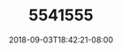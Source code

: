 ---
title: 5541555
date: 2018-09-03T18:42:21-08:00
draft: false
name: 黒羽イヴ
img_url: https://cdn.u1.huluxia.com/g4/M03/63/D9/rBAAdmHwBwWAfdLmAAL2lel2DbY155.png
original_fn: DSCF0454.jpg
tags:
- 黒羽イヴ

---